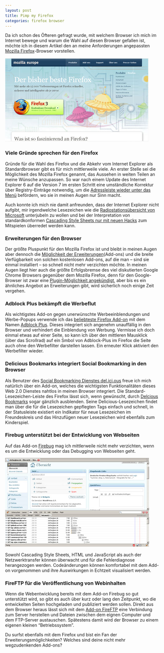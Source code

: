 ```yaml
---
layout: post
title: Pimp my Firefox
categories: firefox browser
---
```


Da ich schon des Öfteren gefragt wurde, mit welchem Browser ich mich im Internet bewege und warum die Wahl auf diesen Browser gefallen ist, möchte ich in diesem Artikel den an meine Anforderungen angepassten [Mozilla Firefox](http://www.mozilla-europe.org/de/firefox)-Browser vorstellen.

![Mozilla Firefox](/images/2009-01-14/firefox.jpg)

### Viele Gründe sprechen für den Firefox

Gründe für die Wahl des Firefox und die Abkehr vom Internet Explorer als Standardbrowser gibt es für mich mittlerweile viele. An erster Stelle sei die Möglichkeit des Mozilla Firefox genannt, das Aussehen in weiten Teilen an meine Wünsche anzupassen. So war nach einem Update des Internet Explorer 6 auf die Version 7 im ersten Schritt eine umständliche Korrektur über Registry-Einträge notwendig, um die [Adressleiste wieder unter das Menü](http://www.watchingthenet.com/how-to-move-internet-explorer-7-address-bar-below-the-toolbars.html) befördern, wo sie in meinen Augen nur Sinn macht.

Auch konnte ich mich nie damit anfreunden, dass der Internet Explorer nicht aufgibt, mir irgendwelche Lesezeichen wie die [Radiostationsübersicht von Microsoft](http://www.windowsmedia.com/Mediaguide/Radio) unterjubeln zu wollen und bei der Interpretation von standardkonformen [Cascading Style Sheets nur mit neuen Hacks](http://www.thestyleworks.de/tut-art/ie7.shtml) zum Mitspielen überredet werden kann.

### Erweiterungen für den Browser

Der größte Pluspunkt für den Mozilla Firefox ist und bleibt in meinen Augen aber dennoch die [Möglichkeit der Erweiterungen](https://addons.mozilla.org/de/firefox/)(Add-ons) und die breite Verfügbarkeit von solchen kostenlosen Add-ons, auf die man – sind sie einmal installiert – so schnell nicht mehr verzichten möchte. In meinen Augen liegt hier auch die größte Erfolgsbremse des viel diskutierten Google Chrome Browsers gegenüber dem Mozilla Firefox, denn für den Google-Browser ist zwar eine [Plugin-Möglichkeit angekündigt](https://addons.mozilla.org/de/firefox/), aber bis es ein ähnliches Angebot an Erweiterungen gibt, wird sicherlich noch einige Zeit vergehen.

### Adblock Plus bekämpft die Werbeflut

Als wichtigstes Add-on gegen unerwünschte Werbeeinblendungen und Werbe-Popups verwende ich das [beliebteste Firefox Add-on](https://addons.mozilla.org/de/firefox/browse/type:1/cat:all?sort=popular) mit dem Namen [Adblock Plus](https://addons.mozilla.org/de/firefox/addon/adblock-plus/). Dieses integriert sich angenehm unauffällig in den Browser und verhindert die Einblendung von Werbung. Vermisse ich doch einmal etwas auf einer Seite, so kann ich über den mittleren Mausklick (über das Scrollrad) auf ein Smbol von Adblock-Plus im Firefox die Seite auch ohne den Werbefilter darstellen lassen. Ein erneuter Klick aktiviert den Werbefilter wieder.

### Delicious Bookmarks integriert Social Bookmarking in den Browser

Als Benutzer des [Social Bookmarking Dienstes del.ici.ous](http://delicious.com/caseaplace) freue ich mich natürlich über ein Add-on, welches die wichtigsten Funktionalitäten dieses Web 2.0 Dienstes nahtlos in meinen Browser integriert. Die Standard-Lesezeichen-Leiste des Firefox lässt sich, wenn gewünscht, durch [Delcious Bookmarks](https://addons.mozilla.org/de/firefox/addon/delicious-bookmarks/) sogar gänzlich ausblenden. Seine Delicious-Lesezeichen findet man über die für die Lesezeichen gepflegten Tags einfach und schnell, in der Statusleiste existiert ein Indikator für neue Lesezeichen im Freundeskreis und das Hinzufügen neuer Lesezeichen wird ebenfalls zum Kinderspiel.

### Firebug unterstützt bei der Entwicklung von Webseiten

Auf das Add-on [Firebug](https://addons.mozilla.org/de/firefox/addon/firebug/) mag ich mittlerweile nicht mehr verzichten, wenn es um die Entwicklung oder das Debugging von Webseiten geht.

![FireBug](/images/2009-01-14/firebug.jpg)

Sowohl Cascading Style Sheets, HTML und JavaScript als auch der Netzwerktransfer können überwacht und für die Fehlerdiagnose herangezogen werden. Codeänderungen können komfortabel mit dem Add-on vorgenommen und ihre Auswirkungen in Echtzeit visualisiert werden.

### FireFTP für die Veröffentlichung von Webinhalten

Wenn die Webentwicklung bereits mit dem Add-on Firebug so gut unterstützt wird, so gibt es auch über kurz oder lang den Zeitpunkt, wo die entwickelten Seiten hochgeladen und publiziert werden sollen. Direkt aus dem Browser heraus lässt sich mit dem [Add-on FireFTP](https://addons.mozilla.org/de/firefox/addon/fireftp/) eine Verbindung zum Server herstellen und Dateien zwischen dem eignen Computer und dem FTP-Server austauschen. Spätestens damit wird der Browser zu einem eigenen kleinen “Betriebssystem”.

Du surfst ebenfalls mit dem Firefox und bist ein Fan der Erweiterungsmöglichkeiten? Welches sind deine nicht mehr wegzudenkenden Add-ons?
